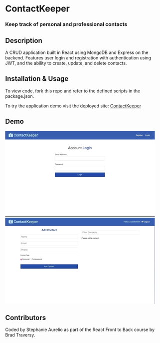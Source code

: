 # ContactKeeper
### Keep track of personal and professional contacts

## Description
A CRUD application built in React using MongoDB and Express on the backend. Features user login and registration with authentication using JWT, and the ability to create, update, and delete contacts.

## Installation & Usage
To view code, fork this repo and refer to the defined scripts in the package.json. 

To try the application demo visit the deployed site: [ContactKeeper](https://frozen-earth-46999.herokuapp.com/login)

## Demo
![Demo Gif](/demo/demo_gif01.gif)
![Demo Gif](/demo/demo_gif02.gif)

## Contributors
Coded by Stephanie Aurelio as part of the React Front to Back course by Brad Traversy.
